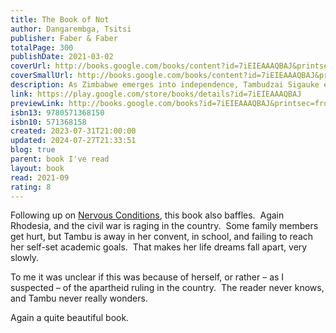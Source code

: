 ```yaml
---  
title: The Book of Not  
author: Dangarembga, Tsitsi  
publisher: Faber & Faber  
totalPage: 300  
publishDate: 2021-03-02  
coverUrl: http://books.google.com/books/content?id=7iEIEAAAQBAJ&printsec=frontcover&img=1&zoom=1&edge=curl&source=gbs_api  
coverSmallUrl: http://books.google.com/books/content?id=7iEIEAAAQBAJ&printsec=frontcover&img=1&zoom=5&edge=curl&source=gbs_api  
description: As Zimbabwe emerges into independence, Tambudzai Sigauke embarks on her second year at the Young Ladies' College of the Sacred Heart. Determined to excel, Tambu exhausts herself with her efforts to climb to the top of the school's honour rolls. The further she pushes herself, however, the farther she feels from any reward; and the roots of colonialism threaten to trip her at every step. The sequel to Nervous Conditions is as moving, darkly witty, and riveting as its predecessor.  
link: https://play.google.com/store/books/details?id=7iEIEAAAQBAJ  
previewLink: http://books.google.com/books?id=7iEIEAAAQBAJ&printsec=frontcover&dq=Tsitsi+Dangarembga,+The+Book+of+Not&hl=&as_pt=BOOKS&cd=3&source=gbs_api  
isbn13: 9780571368150  
isbn10: 571368158  
created: 2023-07-31T21:00:00  
updated: 2024-07-27T21:33:51  
blog: true  
parent: book I've read  
layout: book  
read: 2021-09  
rating: 8  
---  
```

  
Following up on [Nervous Conditions](./Tsitsi%20Dangarembga,%20Nervous%20Conditions.md), this book also baffles.  Again Rhodesia, and the civil war is raging in the country.  Some family members get hurt, but Tambu is away in her convent, in school, and failing to reach her self-set academic goals.  That makes her life dreams fall apart, very slowly.    
  
To me it was unclear if this was because of herself, or rather – as I suspected – of the apartheid ruling in the country.  The reader never knows, and Tambu never really wonders.    
  
Again a quite beautiful book.  
